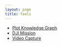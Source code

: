 ```yaml
---
layout: page
title: Tools
---
```



* [Plot Knowledge Graph](knowledge_graph_plot)
* [DJI Mission](dji_mission)
* [Video Capture](video_capture/index)

